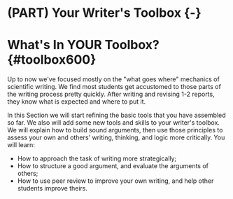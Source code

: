 # (PART) Your Writer's Toolbox {-}
# What's In YOUR Toolbox? {#toolbox600}

Up to now we've focused mostly on the "what goes where" mechanics of scientific writing. We find most students get accustomed to those parts of the writing process pretty quickly. After writing and revising 1-2 reports, they know what is expected and where to put it.

In this Section we will start refining the basic tools that you have assembled so far. We also will add some new tools and skills to your writer's toolbox. We will explain how to build sound arguments, then use those principles to assess your own and others' writing, thinking, and logic more critically. You will learn:

* How to approach the task of writing more strategically;
* How to structure a good argument, and evaluate the arguments of others;
* How to use peer review to improve your own writing, and help other students improve theirs.
